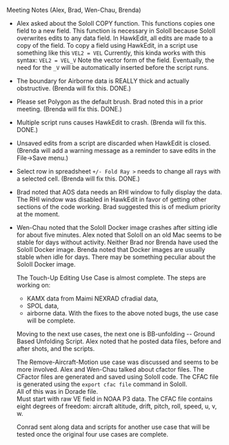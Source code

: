 Meeting Notes (Alex, Brad, Wen-Chau, Brenda)

* Alex asked about the SoloII COPY function.  This functions copies one field to a new field. This function is necessary in SoloII because SoloII
  overwrites edits to any data field.  In HawkEdit, all edits are made to a copy of the field.  To copy a field using HawkEdit, in a script 
  use something like this
  ``` VEL2 = VEL ```
  Currently, this kinda works with this syntax:
  ``` VEL2 = VEL_V ```
  Note the vector form of the field.  Eventually, the need for the ```_V``` will be automatically inserted before the script runs.  
  
* The boundary for Airborne data is REALLY thick and actually obstructive. (Brenda will fix this. DONE.)
* Please set Polygon as the default brush.  Brad noted this in a prior meeting.  (Brenda will fix this. DONE.)
* Multiple script runs causes HawkEdit to crash. (Brenda will fix this. DONE.)
* Unsaved edits from a script are discarded when HawkEdit is closed.  (Brenda will add a warning message as a reminder to save edits in the File->Save menu.)
* Select row in spreadsheet ``` +/- Fold Ray > ``` needs to change all rays with a selected cell. (Brenda will fix this. DONE.)
* Brad noted that AOS data needs an RHI window to fully display the data.  The RHI window was disabled in HawkEdit in favor of getting 
  other sections of the code working.  Brad suggested this is of medium priority at the moment.
* Wen-Chau noted that the SoloII Docker image crashes after sitting idle for about five minutes.  Alex noted that SoloII on an old Mac seems to be
  stable for days without activity.  Neither Brad nor Brenda have used the SoloII Docker image.  Brenda noted that Docker images are usually
  stable when idle for days.  There may be something peculiar about the SoloII Docker image.  
  
  The Touch-Up Editing Use Case is almost complete.  The steps are working on:
  * KAMX data from Maimi NEXRAD cfradial data,
  * SPOL data,
  * airborne data.
  With the fixes to the above noted bugs, the use case will be complete.
  
  Moving to the next use cases, the next one is BB-unfolding -- Ground Based Unfolding Script.  Alex noted that he posted data files, 
  before and after shots, and the scripts.  
  
  The Remove-Aircraft-Motion use case was discussed and seems to be more involved.  Alex and Wen-Chau talked about cfactor files.  The CFactor 
  files are generated and saved using SoloII code.  The CFAC file is generated using the ```export cfac file``` command in SoloII.  
  All of this was in Dorade file.  
  Must start with raw VE field in NOAA P3 data.  The CFAC file contains eight degrees of freedom: aircraft altitude, drift, pitch, roll, speed, u, v, w.
  
  Conrad sent along data and scripts for another use case that will be tested once the original four use cases are complete.  
  
  
